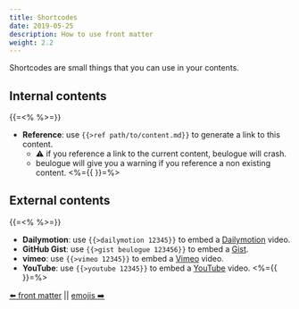 ```yaml
---
title: Shortcodes
date: 2019-05-25
description: How to use front matter
weight: 2.2
---
```


Shortcodes are small things that you can use in your contents.

## Internal contents

{{=<% %>=}}
- **Reference**: use `{{>ref path/to/content.md}}` to generate a link to this content.
	- :warning: if you reference a link to the current content, beulogue will crash.
	- beulogue will give you a warning if you reference a non existing content.
<%={{ }}=%>

## External contents

{{=<% %>=}}
- **Dailymotion**: use `{{>dailymotion 12345}}` to embed a [Dailymotion](https://www.dailymotion.com/) video.
- **GitHub Gist**: use `{{>gist beulogue 123456}}` to embed a [Gist](https://help.github.com/en/articles/about-gists).
- **vimeo**: use `{{>vimeo 12345}}` to embed a [Vimeo](https://www.vimeo.com/) video.
- **YouTube**: use `{{>youtube 12345}}` to embed a [YouTube](https://www.youtube.com/) video.
<%={{ }}=%>

[⬅️ front matter](/en/content/front-matter.html) || [emojis ➡️](/en/content/emojis.html)
